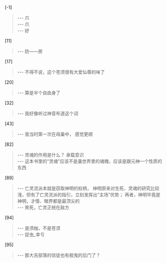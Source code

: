 
[-1] 
>--- 爪<br>
>--- 爪<br>
>--- 好<br>

[11] 
>--- 防——房<br>

[17] 
>--- 不得不说，这个苍须很有大爱仙尊的味了<br>

[20] 
>--- 算是半个自由身了<br>

[32] 
>--- 我好像听过神音布道这个词<br>

[43] 
>--- 我当时第一次在母巢中，
感觉更顺<br>

[82] 
>--- 灵魂的作用是什么？  承载意识<br>
>--- 这本书里的“灵魂”应该不是蛊世界里的魂魄，应该是跟元神一个性质的东西<br>

[89] 
>--- 亡灵流派本就是窃取神明的权柄，
神明原来对生死、灵魂的研究比较浅，但有了亡灵流派的指引，立刻发挥出“主场”优势；
再者，神明毕竟是神明，才情、眼界都是最顶尖的<br>
>--- 笑死，亡灵正统在敌方<br>

[94] 
>--- 是须枷，不是苍须<br>
>--- 捉虫_幸亏<br>

[95] 
>--- 那大吉部落的信徒也有舰鬼的后门了？<br>
